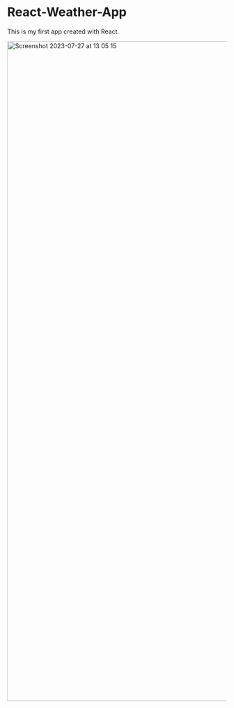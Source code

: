 # React-Weather-App
This is my first app created with React.


<img width="1512" alt="Screenshot 2023-07-27 at 13 05 15" src="https://github.com/weiiwoo/React-Weather-App/assets/125216405/da7fb425-db83-4e76-935b-1467df797f21">
